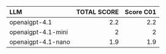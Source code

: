 | LLM                |   TOTAL SCORE |   Score C01 |
|:-------------------|--------------:|------------:|
| openaigpt-4.1      |           2.2 |         2.2 |
| openaigpt-4.1-mini |           2   |         2   |
| openaigpt-4.1-nano |           1.9 |         1.9 |